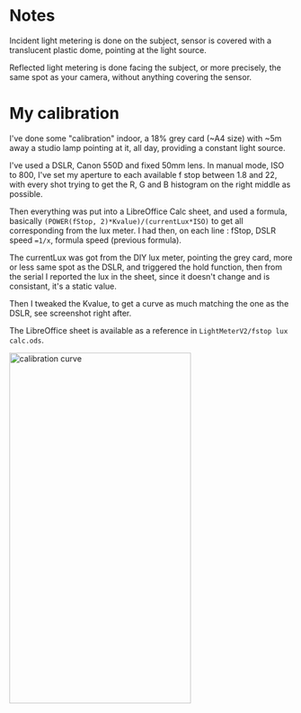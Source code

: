 # Notes

Incident light metering is done on the subject, sensor is covered with a translucent plastic dome, pointing at the light source.

Reflected light metering is done facing the subject, or more precisely, the same spot as your camera, without anything covering the sensor.

# My calibration

I've done some "calibration" indoor, a 18% grey card (~A4 size) with ~5m away a studio lamp pointing at it, all day, providing a constant light source.

I've used a DSLR, Canon 550D and fixed 50mm lens. In manual mode, ISO to 800, I've set my aperture to each available f stop between 1.8 and 22, with every shot trying to get the R, G and B histogram on the right middle as possible.

Then everything was put into a LibreOffice Calc sheet, and used a formula, basically ```(POWER(fStop, 2)*Kvalue)/(currentLux*ISO)``` to get all corresponding from the lux meter. I had then, on each line : fStop, DSLR speed ```=1/x```, formula speed (previous formula).

The currentLux was got from the DIY lux meter, pointing the grey card, more or less same spot as the DSLR, and triggered the hold function, then from the serial I reported the lux in the sheet, since it doesn't change and is consistant, it's a static value.

Then I tweaked the Kvalue, to get a curve as much matching the one as the DSLR, see screenshot right after.

The LibreOffice sheet is available as a reference in ```LightMeterV2/fstop lux calc.ods```.

<img src="https://raw.githubusercontent.com/rhaamo/Teensy-light-meter/master/pics/calibration_curve.png" alt="calibration curve" width="80%" height="40%">
